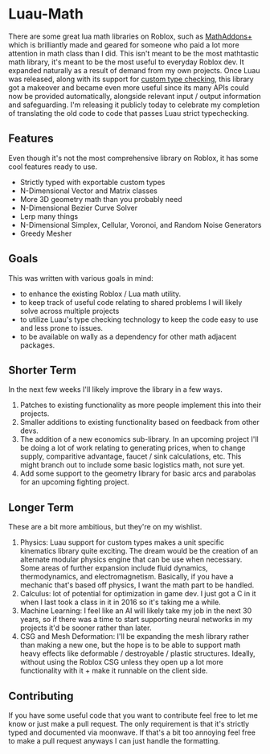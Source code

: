 # Luau-Math
There are some great lua math libraries on Roblox, such as [MathAddons+](https://devforum.roblox.com/t/mathaddons-useful-functions-all-in-one-place/1836343) which is brilliantly made and geared for someone who paid a lot more attention in math class than I did. This isn't meant to be the most mathtastic math library, it's meant to be the most useful to everyday Roblox dev. It expanded naturally as a result of demand from my own projects. Once Luau was released, along with its support for [custom type checking](https://luau-lang.org/typecheck#type-packs), this library got a makeover and became even more useful since its many APIs could now be provided automatically, alongside relevant input / output information and safeguarding. I'm releasing it publicly today to celebrate my completion of translating the old code to code that passes Luau strict typechecking.

## Features
Even though it's not the most comprehensive library on Roblox, it has some cool features ready to use.
- Strictly typed with exportable custom types
- N-Dimensional Vector and Matrix classes
- More 3D geometry math than you probably need
- N-Dimensional Bezier Curve Solver
- Lerp many things
- N-Dimensional Simplex, Cellular, Voronoi, and Random Noise Generators
- Greedy Mesher

## Goals
This was written with various goals in mind:
- to enhance the existing Roblox / Lua math utility.
- to keep track of useful code relating to shared problems I will likely solve across multiple projects
- to utilize Luau's type checking technology to keep the code easy to use and less prone to issues.
- to be available on wally as a dependency for other math adjacent packages.

## Shorter Term
In the next few weeks I'll likely improve the library in a few ways. 

1. Patches to existing functionality as more people implement this into their projects.
2. Smaller additions to existing functionality based on feedback from other devs.
3. The addition of a new economics sub-library. In an upcoming project I'll be doing a lot of work relating to generating prices, when to change supply, comparitive advantage, faucet / sink calculations, etc. This might branch out to include some basic logistics math, not sure yet.
4. Add some support to the geometry library for basic arcs and parabolas for an upcoming fighting project.

## Longer Term
These are a bit more ambitious, but they're on my wishlist.
1. Physics: Luau support for custom types makes a unit specific kinematics library quite exciting. The dream would be the creation of an alternate modular physics engine that can be use when necessary. Some areas of further expansion include fluid dynamics, thermodynamics, and electromagnetism. Basically, if you have a mechanic that's based off physics, I want the math part to be handled. 
2. Calculus: lot of potential for optimization in game dev. I just got a C in it when I last took a class in it in 2016 so it's taking me a while.
3. Machine Learning: I feel like an AI will likely take my job in the next 30 years, so if there was a time to start supporting neural networks in my projects it'd be sooner rather than later.
4. CSG and Mesh Deformation: I'll be expanding the mesh library rather than making a new one, but the hope is to be able to support math heavy effects like deformable / destroyable / plastic structures. Ideally, without using the Roblox CSG unless they open up a lot more functionality with it + make it runnable on the client side.

## Contributing
If you have some useful code that you want to contribute feel free to let me know or just make a pull request. The only requirement is that it's strictly typed and documented via moonwave. If that's a bit too annoying feel free to make a pull request anyways I can just handle the formatting.
